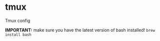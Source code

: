 # tmux
Tmux config

**IMPORTANT:** make sure you have the latest version of bash installed!
`brew install bash`
